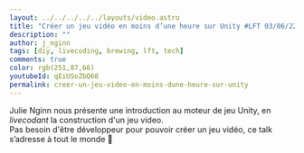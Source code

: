 ```yaml
---
layout: ../../../../../layouts/video.astro
title: "Créer un jeu vidéo en moins d’une heure sur Unity #LFT 03/06/22"
description: ""
author: j_nginn
tags: [diy, livecoding, brewing, lft, tech]
comments: true
color: rgb(251,87,66)
youtubeId: qEiUSoZbQ68
permalink: creer-un-jeu-video-en-moins-dune-heure-sur-unity
---
```


Julie Nginn nous présente une introduction au moteur de jeu Unity, en *livecodant* la construction d'un jeu video.  
Pas besoin d'être développeur pour pouvoir créer un jeu vidéo, ce talk s’adresse à tout le monde 🙂